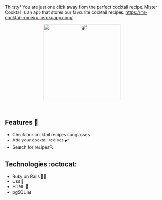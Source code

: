 Thirsty? You are just one click away from the perfect cocktail recipe. Mister Cocktail is an app that stores our favourite cocktail recipes.
https://mr-cocktail-romeiro.herokuapp.com/


<p  align="center">
<img  src="https://media.giphy.com/media/l3fQaE2lbSAPUnB04/giphy.gif" height="250" alt="gif">
</p>
<br/>

## Features :crystal_ball:	

* Check our cocktail recipes sunglasses
* Add your cocktail recipes :heavy_check_mark:
* Search for recipes:mag:

## Technologies :octocat:
* Ruby on Rails :gem::steam_locomotive:
* Css :nail_care:
* HTML :hammer:	
* pgSQL :bar_chart:


